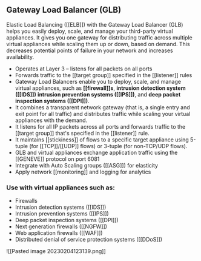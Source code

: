 ## Gateway Load Balancer (GLB)

Elastic Load Balancing ([[ELB]]) with the Gateway Load Balancer (GLB) helps you easily deploy, scale, and manage your third-party virtual appliances. It gives you one gateway for distributing traffic across multiple virtual appliances while scaling them up or down, based on demand. This decreases potential points of failure in your network and increases availability.  

*   Operates at Layer 3 – listens for all packets on all ports
*   Forwards traffic to the [[target group]] specified in the [[listener]] rules
*   Gateway Load Balancers enable you to deploy, scale, and manage virtual appliances, such as **[[firewall]]s**, **intrusion detection system ([[IDS]])**  **intrusion prevention systems ([[IPS]])**, and **deep packet inspection systems ([[DPI]])**. 
*   It combines a transparent network gateway (that is, a single entry and exit point for all traffic) and distributes traffic while scaling your virtual appliances with the demand.
*   It listens for all IP packets across all ports and forwards traffic to the [[target group]] that's specified in the [[listener]] rule. 
*   It maintains [[stickiness]] of flows to a specific target appliance using 5-tuple (for [[TCP]]/[[UDP]] flows) or 3-tuple (for non-TCP/UDP flows). 
*   GLB and virtual appliances exchange application traffic using the [[GENEVE]] protocol on port 6081
*   Integrate with Auto Scaling groups ([[ASG]]) for elasticity  
*   Apply network [[monitoring]] and logging for analytics

### Use with virtual appliances such as:

*   Firewalls
*   Intrusion detection systems ([[IDS]])  
*   Intrusion prevention systems ([[IPS]])  
*   Deep packet inspection systems ([[DPI]])
*   Next generation firewalls ([[NGFW]])
*   Web application firewalls ([[WAF]])
*   Distributed denial of service protection systems ([[DDoS]])

![[Pasted image 20230204123139.png]]